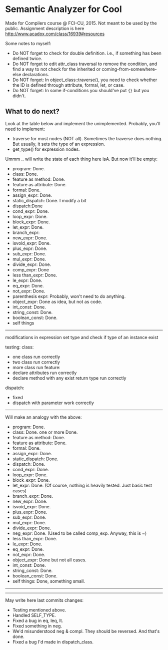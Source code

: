 # Semantic Analyzer for Cool

Made for Compilers course @ FCI-CU, 2015. Not meant to be used by the public. Assignment description is here http://www.acadox.com/class/16939#resources

Some notes to myself:
- Do NOT forget to check for double definition. i.e., if something has been defined twice.
- Do NOT forget to edit attr_class traversal to remove the condition, and find a way to not check for the inherited or coming-from-somewhere-else declarations.
- Do NOT forget: In object_class::traverse(), you need to check whether the ID is defined through attribute, formal, let, or case.
- Do NOT forget: In some if-conditions you should've put `{}` but you didn't.


## What to do next?
Look at the table below and implement the unimplemented.
Probably, you'll need to implement:
- traverse for most nodes (NOT all). Sometimes the traverse does nothing. But usually, it sets the type of an expression.
- get_type() for expression nodes.

Ummm .. will write the state of each thing here isA. But now it'll be empty:
- program: Done.
- class: Done.
- feature as method: Done.
- feature as attribute: Done.
- formal: Done.
- assign_expr: Done.
- static_dispatch: Done. I modify a bit
- dispatch:Done
- cond_expr: Done.
- loop_expr: Done.
- block_expr: Done.
- let_expr: Done.
- branch_expr:
- new_expr: Done.
- isvoid_expr: Done.
- plus_expr: Done.
- sub_expr: Done.
- mul_expr: Done.
- divide_expr: Done.
- comp_expr: Done
- less than_expr: Done.
- le_expr: Done.
- eq_expr: Done.
- not_expr: Done.
- parenthesis expr: Probably, won't need to do anything.
- object_expr: Done as idea, but not as code.
- int_const: Done.
- string_const: Done.
- boolean_const: Done.
- self things
-------------------------------
modifications in expression set type and check if type of an instance exist

testing:
class:
 - one class run correctly
 - two class run correctly
 - more class run
feature:
 - declare attributes run correctly
 - declare method with any exist return type run  correctly

 dispatch:
  - fixed 
  - dispatch with parameter work correctly

------------------
Will make an analogy with the above:
- program: Done.
- class: Done. one or more Done.
- feature as method: Done.
- feature as attribute: Done.
- formal: Done.
- assign_expr: Done.
- static_dispatch: Done.
- dispatch: Done.
- cond_expr: Done.
- loop_expr: Done.
- block_expr: Done.
- let_expr: Done. (Of course, nothing is heavily tested. Just basic test cases)
- branch_expr: Done.
- new_expr: Done.
- isvoid_expr: Done.
- plus_expr: Done.
- sub_expr: Done.
- mul_expr: Done.
- divide_expr: Done.
- neg_expr: Done. (Used to be called comp_exp. Anyway, this is ~)
- less than_expr: Done.
- le_expr: Done.
- eq_expr: Done.
- not_expr: Done.
- object_expr: Done but not all cases.
- int_const: Done.
- string_const: Done.
- boolean_const: Done.
- self things: Done, something small.
-------------------

-------------------------------
May write here last commits changes:
- Testing mentioned above.
- Handled SELF_TYPE.
- Fixed a bug in eq, leq, lt.
- Fixed something in neg.
- We'd misunderstood neg & compl. They should be reversed. And that's done.
- Fixed a bug I'd made in dispatch_class.
